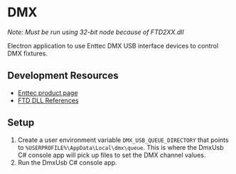 # DMX
_Note: Must be run using 32-bit node because of FTD2XX.dll_

Electron application to use Enttec DMX USB interface devices to control DMX fixtures.

## Development Resources
- [Enttec product page](https://www.enttec.com/product/lighting-communication-protocols/dmx512/open-dmx-usb/)
- [FTD DLL References](https://ftdichip.com/software-examples/code-examples/csharp-examples/)

## Setup
1. Create a user environment variable `DMX_USB_QUEUE_DIRECTORY` that points to `%USERPROFILE%\AppData\Local\dmx\queue`. This is where the DmxUsb C# console app will pick up files to set the DMX channel values.
2. Run the DmxUsb C# console app.